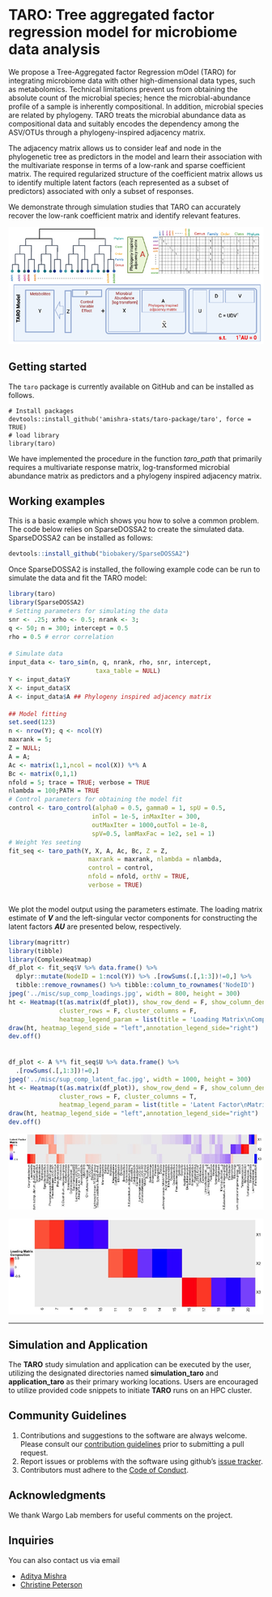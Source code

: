 

# TARO: Tree aggregated factor regression model for microbiome data analysis


We propose a Tree-Aggregated factor Regression mOdel (TARO) for integrating microbiome data with other high-dimensional data types, such as metabolomics. Technical limitations prevent us from obtaining the absolute count of the microbial species; hence the microbial-abundance profile of a sample is inherently compositional. In addition, microbial species are related by phylogeny. TARO treats the microbial abundance data as compositional data and suitably encodes the dependency among the ASV/OTUs through a phylogeny-inspired adjacency matrix.

The adjacency matrix allows us to consider leaf and node in the phylogenetic tree as predictors in the model and learn their association with the multivariate response in terms of a low-rank and sparse coefficient matrix. The required regularized structure of the coefficient matrix allows us to identify multiple latent factors (each represented as a subset of predictors) associated with only a subset of responses. 

We demonstrate through simulation studies that TARO can accurately recover the low-rank coefficient matrix and identify relevant features. 

![alt text](https://github.com/amishra-stats/taro-package/blob/main/misc/schema_taro.jpg)


Getting started  
--------------
The `taro` package is currently available on GitHub and can be installed as follows.

```
# Install packages
devtools::install_github('amishra-stats/taro-package/taro', force = TRUE)
# load library
library(taro)
```

We have implemented the procedure in the function *taro_path* that primarily requires a multivariate response matrix, log-transformed microbial abundance matrix as predictors and a phylogeny inspired adjacency matrix.

## Working examples

This is a basic example which shows you how to solve a common problem. The code below relies on SparseDOSSA2 to create the simulated data. SparseDOSSA2 can be installed as follows:

``` r
devtools::install_github("biobakery/SparseDOSSA2")
```

Once SparseDOSSA2 is installed, the following example code can be run to simulate the data and fit the TARO model:

``` r
library(taro)
library(SparseDOSSA2)
# Setting parameters for simulating the data
snr <- .25; xrho <- 0.5; nrank <- 3; 
q <- 50; n = 300; intercept = 0.5
rho = 0.5 # error correlation

# Simulate data 
input_data <- taro_sim(n, q, nrank, rho, snr, intercept,
                        taxa_table = NULL)
Y <- input_data$Y
X <- input_data$X
A <- input_data$A ## Phylogeny inspired adjacency matrix 

## Model fitting 
set.seed(123)
n <- nrow(Y); q <- ncol(Y)
maxrank = 5;
Z = NULL;
A = A;
Ac <- matrix(1,1,ncol = ncol(X)) %*% A
Bc <- matrix(0,1,1)
nfold = 5; trace = TRUE; verbose = TRUE
nlambda = 100;PATH = TRUE
# Control parameters for obtaining the model fit 
control <- taro_control(alpha0 = 0.5, gamma0 = 1, spU = 0.5,
                       inTol = 1e-5, inMaxIter = 300,
                       outMaxIter = 1000,outTol = 1e-8,
                       spV=0.5, lamMaxFac = 1e2, se1 = 1)
# Weight Yes seeting 
fit_seq <- taro_path(Y, X, A, Ac, Bc, Z = Z,
                      maxrank = maxrank, nlambda = nlambda,
                      control = control,
                      nfold = nfold, orthV = TRUE,
                      verbose = TRUE)
                    

```

We plot the model output using the parameters estimate. The loading matrix estimate of ***V*** and the left-singular vector components for constructing the latent factors  ***AU*** are presented below, respectively. 

``` r
library(magrittr)
library(tibble)
library(ComplexHeatmap)
df_plot <- fit_seq$V %>% data.frame() %>%
  dplyr::mutate(NodeID = 1:ncol(Y)) %>% .[rowSums(.[,1:3])!=0,] %>% 
  tibble::remove_rownames() %>% tibble::column_to_rownames('NodeID')
jpeg('../misc/sup_comp_loadings.jpg', width = 800, height = 300)
ht <- Heatmap(t(as.matrix(df_plot)), show_row_dend = F, show_column_dend = F,
              cluster_rows = F, cluster_columns = F,
              heatmap_legend_param = list(title = 'Loading Matrix\nComposition'))
draw(ht, heatmap_legend_side = "left",annotation_legend_side="right")
dev.off()


df_plot <- A %*% fit_seq$U %>% data.frame() %>%
  .[rowSums(.[,1:3])!=0,] 
jpeg('../misc/sup_comp_latent_fac.jpg', width = 1000, height = 300)
ht <- Heatmap(t(as.matrix(df_plot)), show_row_dend = F, show_column_dend = F,
              cluster_rows = F, cluster_columns = T,
              heatmap_legend_param = list(title = 'Latent Factor\nMatrix'))
draw(ht, heatmap_legend_side = "left",annotation_legend_side="right")
dev.off()
```

![alt text](https://github.com/amishra-stats/taro-package/blob/main/misc/sup_comp_latent_fac.jpg)

![alt text](https://github.com/amishra-stats/taro-package/blob/main/misc/sup_comp_loadings.jpg)


---
## Simulation and  Application 
The **TARO** study simulation and application can be executed by the user, utilizing the designated directories named **simulation_taro** and **application_taro** as their primary working locations. Users are encouraged to utilize provided code snippets to initiate **TARO** runs on an HPC cluster.




Community Guidelines
--------------------

1.  Contributions and suggestions to the software are always welcome.
    Please consult our [contribution guidelines](https://github.com/mingzehuang/latentcor/blob/master/CONTRIBUTING.md) prior
    to submitting a pull request.
2.  Report issues or problems with the software using github’s [issue
    tracker](https://github.com/mda-primetr/mtracx/issues).
3.  Contributors must adhere to the [Code of Conduct](https://github.com/amishra-stats/latentcor/blob/master/CODE_OF_CONDUCT.md).

Acknowledgments
--------------

We thank Wargo Lab members for useful comments on the project.

## Inquiries

You can also contact us via email

- [Aditya Mishra](mailto:akmishra@mdanderson.org)
- [Christine Peterson](mailto:CBPeterson@mdanderson.org)
